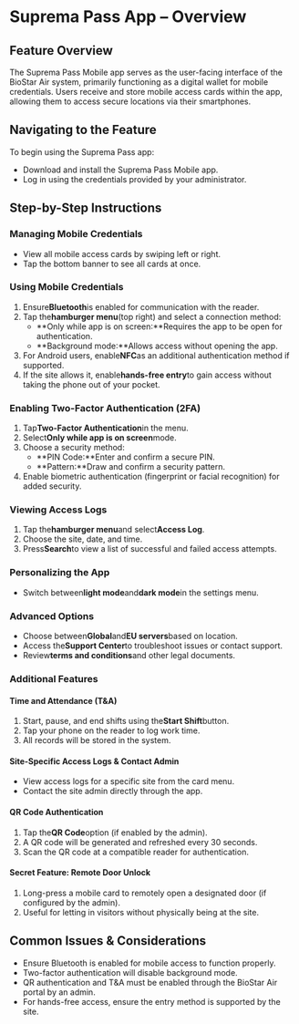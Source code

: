 # Suprema Pass App – Overview

## Feature Overview

The Suprema Pass Mobile app serves as the user-facing interface of the BioStar Air system, primarily functioning as a digital wallet for mobile credentials. Users receive and store mobile access cards within the app, allowing them to access secure locations via their smartphones.

## Navigating to the Feature

To begin using the Suprema Pass app:

* Download and install the Suprema Pass Mobile app.
* Log in using the credentials provided by your administrator.

## Step-by-Step Instructions

### Managing Mobile Credentials

* View all mobile access cards by swiping left or right.
* Tap the bottom banner to see all cards at once.

### Using Mobile Credentials

1. Ensure**Bluetooth**is enabled for communication with the reader.
2. Tap the**hamburger menu**(top right) and select a connection method:
   * \*\*Only while app is on screen:\*\*Requires the app to be open for authentication.
   * \*\*Background mode:\*\*Allows access without opening the app.
3. For Android users, enable**NFC**as an additional authentication method if supported.
4. If the site allows it, enable**hands-free entry**to gain access without taking the phone out of your pocket.

### Enabling Two-Factor Authentication (2FA)

1. Tap**Two-Factor Authentication**in the menu.
2. Select**Only while app is on screen**mode.
3. Choose a security method:
   * \*\*PIN Code:\*\*Enter and confirm a secure PIN.
   * \*\*Pattern:\*\*Draw and confirm a security pattern.
4. Enable biometric authentication (fingerprint or facial recognition) for added security.

### Viewing Access Logs

1. Tap the**hamburger menu**and select**Access Log**.
2. Choose the site, date, and time.
3. Press**Search**to view a list of successful and failed access attempts.

### Personalizing the App

* Switch between**light mode**and**dark mode**in the settings menu.

### Advanced Options

* Choose between**Global**and**EU servers**based on location.
* Access the**Support Center**to troubleshoot issues or contact support.
* Review**terms and conditions**and other legal documents.

### Additional Features

#### Time and Attendance (T\&A)

1. Start, pause, and end shifts using the**Start Shift**button.
2. Tap your phone on the reader to log work time.
3. All records will be stored in the system.

#### Site-Specific Access Logs & Contact Admin

* View access logs for a specific site from the card menu.
* Contact the site admin directly through the app.

#### QR Code Authentication

1. Tap the**QR Code**option (if enabled by the admin).
2. A QR code will be generated and refreshed every 30 seconds.
3. Scan the QR code at a compatible reader for authentication.

#### Secret Feature: Remote Door Unlock

1. Long-press a mobile card to remotely open a designated door (if configured by the admin).
2. Useful for letting in visitors without physically being at the site.

## Common Issues & Considerations

* Ensure Bluetooth is enabled for mobile access to function properly.
* Two-factor authentication will disable background mode.
* QR authentication and T\&A must be enabled through the BioStar Air portal by an admin.
* For hands-free access, ensure the entry method is supported by the site.
